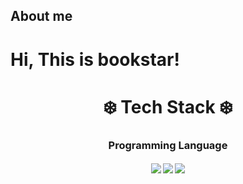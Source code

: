 ## About me

<h1 align="left"> Hi, This is bookstar! </h1>
<h1 align="middle"> ❄️ Tech Stack ❄️ </h1>
<h3 align="middle"> Programming Language </h3>
<h4 align="middle"> <img src="https://img.shields.io/badge/c-FF00DD?style=for-the-badge&logo=C&logoColor=white"> <img src="https://img.shields.io/badge/c++-BCE55C?style=for-the-badge&logo=cplusplus&logoColor=white"> <img src="https://img.shields.io/badge/python-FFBB00?style=for-the-badge&logo=pythons&logoColor=white"></h4>
<!--
**bookstar7/bookstar7** is a ✨ _special_ ✨ repository because its `README.md` (this file) appears on your GitHub profile.

Here are some ideas to get you started:

- 🔭 I’m currently working on ...
- 🌱 I’m currently learning ...
- 👯 I’m looking to collaborate on ...
- 🤔 I’m looking for help with ...
- 💬 Ask me about ...
- 📫 How to reach me: ...
- 😄 Pronouns: ...
- ⚡ Fun fact: ...
-->
